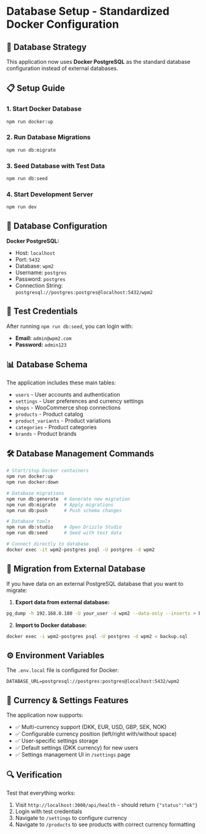 # Database Setup - Standardized Docker Configuration

## 🐳 Database Strategy

This application now uses **Docker PostgreSQL** as the standard database configuration instead of external databases.

## 📋 Setup Guide

### 1. Start Docker Database
```bash
npm run docker:up
```

### 2. Run Database Migrations
```bash
npm run db:migrate
```

### 3. Seed Database with Test Data
```bash
npm run db:seed
```

### 4. Start Development Server
```bash
npm run dev
```

## 🔧 Database Configuration

**Docker PostgreSQL:**
- Host: `localhost`
- Port: `5432`
- Database: `wpm2`
- Username: `postgres`
- Password: `postgres`
- Connection String: `postgresql://postgres:postgres@localhost:5432/wpm2`

## 👤 Test Credentials

After running `npm run db:seed`, you can login with:
- **Email:** `admin@wpm2.com`
- **Password:** `admin123`

## 📊 Database Schema

The application includes these main tables:
- `users` - User accounts and authentication
- `settings` - User preferences and currency settings
- `shops` - WooCommerce shop connections
- `products` - Product catalog
- `product_variants` - Product variations
- `categories` - Product categories
- `brands` - Product brands

## 🛠️ Database Management Commands

```bash
# Start/stop Docker containers
npm run docker:up
npm run docker:down

# Database migrations
npm run db:generate  # Generate new migration
npm run db:migrate   # Apply migrations
npm run db:push      # Push schema changes

# Database tools
npm run db:studio    # Open Drizzle Studio
npm run db:seed      # Seed with test data

# Connect directly to database
docker exec -it wpm2-postgres psql -U postgres -d wpm2
```

## 🔄 Migration from External Database

If you have data on an external PostgreSQL database that you want to migrate:

1. **Export data from external database:**
```bash
pg_dump -h 192.168.0.180 -U your_user -d wpm2 --data-only --inserts > backup.sql
```

2. **Import to Docker database:**
```bash
docker exec -i wpm2-postgres psql -U postgres -d wpm2 < backup.sql
```

## ⚙️ Environment Variables

The `.env.local` file is configured for Docker:
```env
DATABASE_URL=postgresql://postgres:postgres@localhost:5432/wpm2
```

## 🎯 Currency & Settings Features

The application now supports:
- ✅ Multi-currency support (DKK, EUR, USD, GBP, SEK, NOK)
- ✅ Configurable currency position (left/right with/without space)
- ✅ User-specific settings storage
- ✅ Default settings (DKK currency) for new users
- ✅ Settings management UI in `/settings` page

## 🔍 Verification

Test that everything works:
1. Visit `http://localhost:3000/api/health` - should return `{"status":"ok"}`
2. Login with test credentials
3. Navigate to `/settings` to configure currency
4. Navigate to `/products` to see products with correct currency formatting
